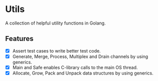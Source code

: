 # Utils

A collection of helpful utility functions in Golang.

## Features

- [x] Assert test cases to write better test code. 
- [x] Generate, Merge, Process, Multiplex and Drain channels by using generics.
- [x] Main and Safe enables C-library calls to the main OS thread.
- [x] Allocate, Grow, Pack and Unpack data structures by using generics.
